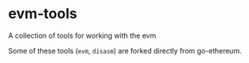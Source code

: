 # evm-tools
A collection of tools for working with the evm

Some of these tools (`evm`, `disasm`) are forked directly from go-ethereum.
